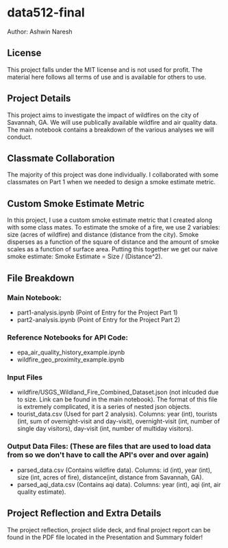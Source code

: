 # data512-final
Author: Ashwin Naresh

## License 
This project falls under the MIT license and is not used for profit. The material here follows all terms of use and is available for others to use.

## Project Details
This project aims to investigate the impact of wildfires on the city of Savannah, GA. We will use publically available wildfire and air quality data. The main notebook contains a breakdown of the various analyses we will conduct.

## Classmate Collaboration
The majority of this project was done individually. I collaborated with some classmates on Part 1 when we needed to design a smoke estimate metric.

## Custom Smoke Estimate Metric
In this project, I use a custom smoke estimate metric that I created along with some class mates. To estimate the smoke of a fire, we use 2 variables: size (acres of wildfire) and distance (distance from the city). Smoke disperses as a function of the square of distance and the amount of smoke scales as a function of surface area. Putting this together we get our naive smoke estimate: Smoke Estimate = Size / (Distance^2).

## File Breakdown

### Main Notebook:
- part1-analysis.ipynb (Point of Entry for the Project Part 1)
- part2-analysis.ipynb (Point of Entry for the Project Part 2)

### Reference Notebooks for API Code:
- epa_air_quality_history_example.ipynb
- wildfire_geo_proximity_example.ipynb

### Input Files
- wildfire/USGS_Wildland_Fire_Combined_Dataset.json (not inlcuded due to size. Link can be found in the main notebook). The format of this file is extremely complicated, it is a series of nested json objects.
- tourist_data.csv (Used for part 2 analysis). Columns: year (int), tourists (int, sum of overnight-visit and day-visit), overnight-visit (int, number of single day visitors), day-visit (int, number of multiday visitors). 

### Output Data Files: (These are files that are used to load data from so we don't have to call the API's over and over again)
- parsed_data.csv (Contains wildfire data). Columns: id (int), year (int), size (int, acres of fire), distance(int, distance from Savannah, GA).
- parsed_aqi_data.csv (Contains aqi data). Columns: year (int), aqi (int, air quality estimate).

## Project Reflection and Extra Details
The project reflection, project slide deck, and final project report can be found in the PDF file located in the Presentation and Summary folder!
